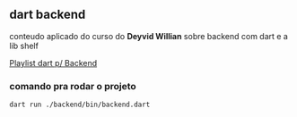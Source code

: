 ## dart backend

conteudo aplicado do curso do **Deyvid Willian** sobre backend com dart e a lib shelf

[Playlist dart p/ Backend](https://www.youtube.com/playlist?list=PLRpTFz5_57csByx34C_98wPn3PAxnUDFr)

### comando pra rodar o projeto

``` 
dart run ./backend/bin/backend.dart
```